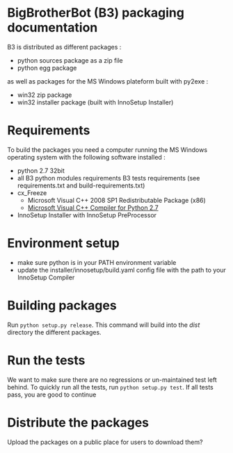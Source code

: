 BigBrotherBot (B3) packaging documentation
==========================================

B3 is distributed as different packages :

  - python sources package as a zip file
  - python egg package

as well as packages for the MS Windows plateform built with py2exe :

  - win32 zip package
  - win32 installer package (built with InnoSetup Installer)

# Requirements

To build the packages you need a computer running the MS Windows operating system with the following software installed :

  - python 2.7 32bit
  - all B3 python modules requirements B3 tests requirements (see requirements.txt and build-requirements.txt)
  - cx_Freeze
    - Microsoft Visual C++ 2008 SP1 Redistributable Package (x86)
    - [Microsoft Visual C++ Compiler for Python 2.7](http://aka.ms/vcpython27)
  - InnoSetup Installer with InnoSetup PreProcessor

# Environment setup

  - make sure python is in your PATH environment variable
  - update the installer/innosetup/build.yaml config file with the path to your InnoSetup Compiler


# Building packages

Run `python setup.py release`. This command will build into the *dist* directory the different packages.

# Run the tests

We want to make sure there are no regressions or un-maintained test left behind. 
To quickly run all the tests, run `python setup.py test`. If all tests pass, you are good to continue

# Distribute the packages

Upload the packages on a public place for users to download them?
